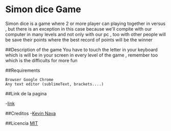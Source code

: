  

# Simon dice Game

 Simon dice is a game where 2 or more player can playing together in  versus , but there is an exception in this case because we'll compite with our computer in many levels and not only with our pc , too with other people will be save their points where the best record of points will be the winner


##Description of the game
  You have to touch the letter in your keyboard which is will be in your screen in every level of the game , remember too which is the difficults for more fun

  
##Requirements
```
Browser Google Chrome 
Any text editor (sublimeText, brackets....)
```
##Link de la pagina

 -[link](https://keie.github.io/gameSimonDice/)


##Creditos
-[Kevin Nava](https://twitter.con/@hombrehealth)

##Licencia
[MIT](https://opensource.org/licenses/MIT)